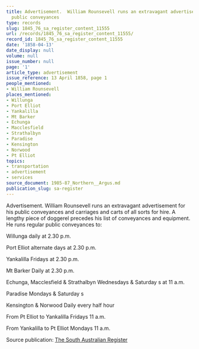 ```yaml
---
title: Advertisement.  William Rounsevell runs an extravagant advertisement for his
  public conveyances
type: records
slug: 1845_76_sa_register_content_11555
url: /records/1845_76_sa_register_content_11555/
record_id: 1845_76_sa_register_content_11555
date: '1858-04-13'
date_display: null
volume: null
issue_number: null
page: '1'
article_type: advertisement
issue_reference: 13 April 1858, page 1
people_mentioned:
- William Rounsevell
places_mentioned:
- Willunga
- Port Elliot
- Yankalilla
- Mt Barker
- Echunga
- Macclesfield
- Strathalbyn
- Paradise
- Kensington
- Norwood
- Pt Elliot
topics:
- transportation
- advertisement
- services
source_document: 1985-87_Northern__Argus.md
publication_slug: sa-register
---
```


Advertisement.  William Rounsevell runs an extravagant advertisement for his public conveyances and carriages and carts of all sorts for hire.  A lengthy piece of doggerel precedes his list of conveyances and equipment.  He runs regular public conveyances to:

Willunga	daily at 2.30 p.m.

Port Elliot	alternate days at 2.30 p.m.

Yankalilla	Fridays at 2.30 p.m.

Mt Barker	Daily at 2.30 p.m.

Echunga, Macclesfield & Strathalbyn	Wednesdays & Saturday s at 11 a.m.

Paradise	Mondays & Saturday s

Kensington & Norwood	Daily every half hour

From Pt Elliot to Yankalilla	Fridays 11 a.m.

From Yankalilla to Pt Elliot	Mondays 11 a.m.

Source publication: [The South Australian Register](/publications/sa-register/)
